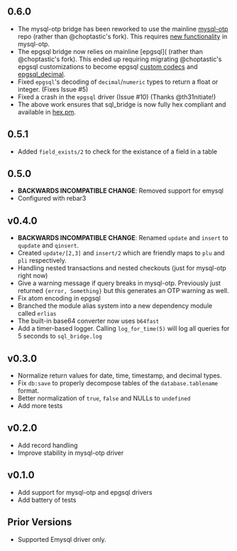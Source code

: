 ## 0.6.0

* The mysql-otp bridge has been reworked to use the mainline
  [mysql-otp](https://github.com/mysql-otp/mysql-otp) repo (rather than
  @choptastic's fork).  This requires
  [new functionality](https://github.com/mysql-otp/mysql-otp/pull/194) in
  mysql-otp.
* The epgsql bridge now relies on mainline [epgsql]( (rather than @choptastic's
  fork). This ended up requiring migrating @choptastic's epgsql customizations
  to become epgsql [custom
  codecs](https://github.com/epgsql/epgsql/blob/devel/doc/pluggable_types.md)
  and [epgsql_decimal](https://github.com/egobrain/epgsql_decimal).
* Fixed `epgsql`'s decoding of `decimal`/`numeric` types to return a float or
  integer. (Fixes Issue #5)
* Fixed a crash in the `epgsql` driver (Issue #10) (Thanks @th31nitiate!)
* The above work ensures that sql_bridge is now fully hex compliant and
  available in [hex.pm](https://hex.pm/packages/sql_bridge).

## 0.5.1

* Added `field_exists/2` to check for the existance of a field in a table

## 0.5.0

* **BACKWARDS INCOMPATIBLE CHANGE**: Removed support for emysql
* Configured with rebar3

## v0.4.0

* **BACKWARDS INCOMPATIBLE CHANGE**: Renamed `update` and `insert` to `qupdate`
  and `qinsert`.
* Created `update/[2,3]` and `insert/2` which are friendly maps to `plu` and
  `pli` respectively.
* Handling nested transactions and nested checkouts (just for mysql-otp right now)
* Give a warning message if query breaks in mysql-otp. Previously just returned
  `{error, Something}` but this generates an OTP warning as well.
* Fix atom encoding in epgsql
* Branched the module alias system into a new dependency module called `erlias`
* The built-in base64 converter now uses `b64fast`
* Add a timer-based logger. Calling `log_for_time(5)` will log all queries for
  5 seconds to `sql_bridge.log`

## v0.3.0

* Normalize return values for date, time, timestamp, and decimal types.
* Fix `db:save` to properly decompose tables of the `database.tablename`
  format.
* Better normalization of `true`, `false` and NULLs to `undefined`
* Add more tests

## v0.2.0

* Add record handling
* Improve stability in mysql-otp driver

## v0.1.0

* Add support for mysql-otp and epgsql drivers
* Add battery of tests

## Prior Versions
* Supported Emysql driver only.
